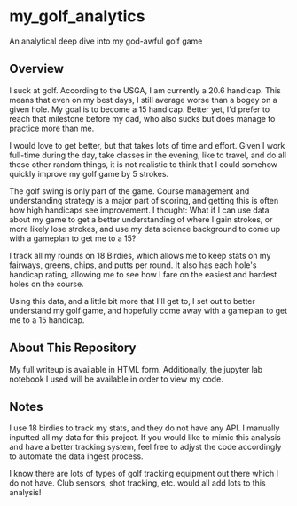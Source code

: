 # my_golf_analytics
An analytical deep dive into my god-awful golf game

## Overview
I suck at golf. According to the USGA, I am currently a 20.6 handicap. This means that even on my best days, I still average worse than a bogey on a given hole. My goal is to become a 15 handicap. Better yet, I'd prefer to reach that milestone before my dad, who also sucks but does manage to practice more than me.

I would love to get better, but that takes lots of time and effort. Given I work full-time during the day, take classes in the evening, like to travel, and do all these other random things, it is not realistic to think that I could somehow quickly improve my golf game by 5 strokes.

The golf swing is only part of the game. Course management and understanding strategy is a major part of scoring, and getting this is often how high handicaps see improvement. I thought: What if I can use data about my game to get a better understanding of where I gain strokes, or more likely lose strokes, and use my data science background to come up with a gameplan to get me to a 15?

I track all my rounds on 18 Birdies, which allows me to keep stats on my fairways, greens, chips, and putts per round. It also has each hole's handicap rating, allowing me to see how I fare on the easiest and hardest holes on the course.

Using this data, and a little bit more that I'll get to, I set out to better understand my golf game, and hopefully come away with a gameplan to get me to a 15 handicap.

## About This Repository

My full writeup is available in HTML form. Additionally, the jupyter lab notebook I used will be available in order to view my code. 

## Notes

I use 18 birdies to track my stats, and they do not have any API. I manually inputted all my data for this project. If you would like to mimic this analysis and have a better tracking system, feel free to adjyst the code accordingly to automate the data ingest process.

I know there are lots of types of golf tracking equipment out there which I do not have. Club sensors, shot tracking, etc. would all add lots to this analysis!
